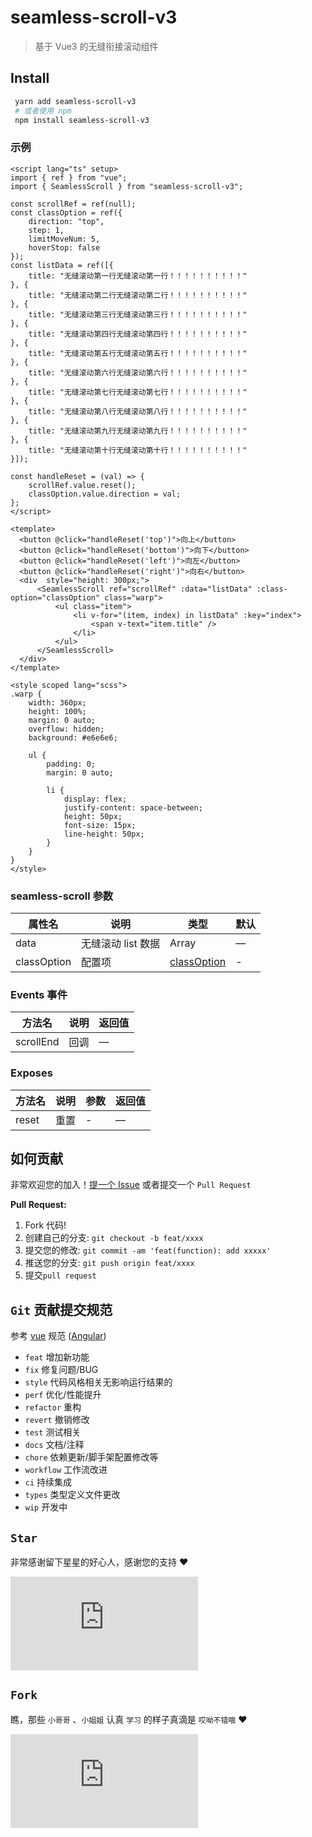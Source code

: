 # seamless-scroll-v3

> 基于 Vue3 的无缝衔接滚动组件

## Install

```bash
 yarn add seamless-scroll-v3
 # 或者使用 npm
 npm install seamless-scroll-v3
```

### 示例

```vue
<script lang="ts" setup>
import { ref } from "vue";
import { SeamlessScroll } from "seamless-scroll-v3";

const scrollRef = ref(null);
const classOption = ref({
    direction: "top",
    step: 1,
    limitMoveNum: 5,
    hoverStop: false
});
const listData = ref([{
    title: "无缝滚动第一行无缝滚动第一行！！！！！！！！！！"
}, {
    title: "无缝滚动第二行无缝滚动第二行！！！！！！！！！！"
}, {
    title: "无缝滚动第三行无缝滚动第三行！！！！！！！！！！"
}, {
    title: "无缝滚动第四行无缝滚动第四行！！！！！！！！！！"
}, {
    title: "无缝滚动第五行无缝滚动第五行！！！！！！！！！！"
}, {
    title: "无缝滚动第六行无缝滚动第六行！！！！！！！！！！"
}, {
    title: "无缝滚动第七行无缝滚动第七行！！！！！！！！！！"
}, {
    title: "无缝滚动第八行无缝滚动第八行！！！！！！！！！！"
}, {
    title: "无缝滚动第九行无缝滚动第九行！！！！！！！！！！"
}, {
    title: "无缝滚动第十行无缝滚动第十行！！！！！！！！！！"
}]);

const handleReset = (val) => {
    scrollRef.value.reset();
    classOption.value.direction = val;
};
</script>

<template>
  <button @click="handleReset('top')">向上</button>
  <button @click="handleReset('bottom')">向下</button>
  <button @click="handleReset('left')">向左</button>
  <button @click="handleReset('right')">向右</button>
  <div  style="height: 300px;">
      <SeamlessScroll ref="scrollRef" :data="listData" :class-option="classOption" class="warp">
          <ul class="item">
              <li v-for="(item, index) in listData" :key="index">
                  <span v-text="item.title" />
              </li>
          </ul>
      </SeamlessScroll>
  </div>
</template>

<style scoped lang="scss">
.warp {
    width: 360px;
    height: 100%;
    margin: 0 auto;
    overflow: hidden;
    background: #e6e6e6;

    ul {
        padding: 0;
        margin: 0 auto;

        li {
            display: flex;
            justify-content: space-between;
            height: 50px;
            font-size: 15px;
            line-height: 50px;
        }
    }
}
</style>
```

### seamless-scroll 参数

| 属性名 | 说明 | 类型 | 默认 |
| --- | --- | --- | --- |
| data | 无缝滚动 list 数据 | Array | — |
| classOption | 配置项 | [classOption](https://chenxuan0000.github.io/vue-seamless-scroll/guide/properties.html#classoption) | - |

### Events 事件

| 方法名 | 说明 | 返回值 |
| --- | --- | --- |
| scrollEnd | 回调 | — |

### Exposes

| 方法名 | 说明 | 参数 | 返回值 |
| --- | --- | --- | --- |
| reset | 重置 | - | — |

## 如何贡献

非常欢迎您的加入！[提一个 Issue](https://github.com/Yolo-00/seamless-scroll/issues/new/choose) 或者提交一个 `Pull Request`

**Pull Request:**

1. Fork 代码!
2. 创建自己的分支: `git checkout -b feat/xxxx`
3. 提交您的修改: `git commit -am 'feat(function): add xxxxx'`
4. 推送您的分支: `git push origin feat/xxxx`
5. 提交`pull request`

## `Git` 贡献提交规范

参考 [vue](https://github.com/vuejs/vue/blob/dev/.github/COMMIT_CONVENTION.md) 规范 ([Angular](https://github.com/conventional-changelog/conventional-changelog/tree/master/packages/conventional-changelog-angular))

- `feat` 增加新功能
- `fix` 修复问题/BUG
- `style` 代码风格相关无影响运行结果的
- `perf` 优化/性能提升
- `refactor` 重构
- `revert` 撤销修改
- `test` 测试相关
- `docs` 文档/注释
- `chore` 依赖更新/脚手架配置修改等
- `workflow` 工作流改进
- `ci` 持续集成
- `types` 类型定义文件更改
- `wip` 开发中

## `Star`

非常感谢留下星星的好心人，感谢您的支持 ❤️

[![Stargazers repo roster for Yolo-00/seamless-scroll](https://bytecrank.com/nastyox/reporoster/php/stargazersSVG.php?user=Yolo-00&repo=seamless-scroll)](https://github.com/Yolo-00/seamless-scroll/stargazers)

## `Fork`

瞧，那些 `小哥哥` 、`小姐姐` 认真 `学习` 的样子真滴是 `哎呦不错哦` ❤️

[![Forkers repo roster for Yolo-00/seamless-scroll](https://bytecrank.com/nastyox/reporoster/php/forkersSVG.php?user=Yolo-00&repo=seamless-scroll)](https://github.com/Yolo-00/seamless-scroll/network/members)
